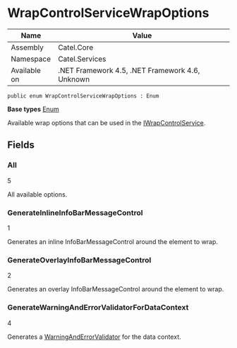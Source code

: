 

# WrapControlServiceWrapOptions

Name|Value
---|---
Assembly|Catel.Core
Namespace|Catel.Services
Available on|.NET Framework 4.5, .NET Framework 4.6, Unknown

```
public enum WrapControlServiceWrapOptions : Enum
```

**Base types**
[Enum]()


Available wrap options that can be used in the [IWrapControlService](#).



## Fields

### All
5

All available options.



### GenerateInlineInfoBarMessageControl
1

Generates an inline InfoBarMessageControl around the element to wrap.



### GenerateOverlayInfoBarMessageControl
2

Generates an overlay InfoBarMessageControl around the element to wrap.



### GenerateWarningAndErrorValidatorForDataContext
4

Generates a [WarningAndErrorValidator](#) for the data context.




